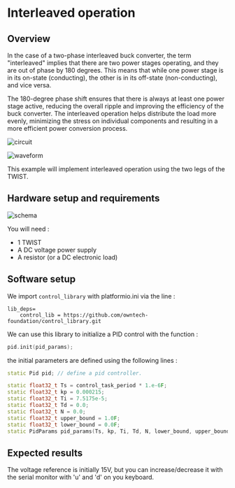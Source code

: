 # Interleaved operation

## Overview

In the case of a two-phase interleaved buck converter, the term "interleaved" implies that there are two power stages operating, and they are out of phase by 180 degrees. This means that while one power stage is in its on-state (conducting), the other is in its off-state (non-conducting), and vice versa.

The 180-degree phase shift ensures that there is always at least one power stage active, reducing the overall ripple and improving the efficiency of the buck converter. The interleaved operation helps distribute the load more evenly, minimizing the stress on individual components and resulting in a more efficient power conversion process.

![circuit](https://qph.cf2.quoracdn.net/main-qimg-27bbfbbb9466a9f8a6ee4c105a884f26)

![waveform](https://qph.cf2.quoracdn.net/main-qimg-102ebabc9c40d17b58069d02025a0175)

This example will implement interleaved operation using the two legs of the TWIST.

## Hardware setup and requirements

![schema](Image/buck_m.png)

You will need :

- 1 TWIST
- A DC voltage power supply
- A resistor (or a DC electronic load)

## Software setup

We import `control_library` with platformio.ini via the line :

```
lib_deps=
    control_lib = https://github.com/owntech-foundation/control_library.git
```

We can use this library to initialize a PID control with the function :

```cpp
pid.init(pid_params);
```

the initial parameters are defined using the following lines :

```cpp
static Pid pid; // define a pid controller.

static float32_t Ts = control_task_period * 1.e-6F;
static float32_t kp = 0.000215;
static float32_t Ti = 7.5175e-5;
static float32_t Td = 0.0;
static float32_t N = 0.0;
static float32_t upper_bound = 1.0F;
static float32_t lower_bound = 0.0F;
static PidParams pid_params(Ts, kp, Ti, Td, N, lower_bound, upper_bound);
```

## Expected results

The voltage reference is initially 15V, but you can increase/decrease it with the serial monitor with 'u' and 'd' on you keyboard.

